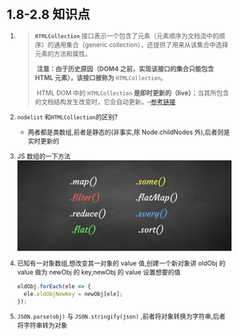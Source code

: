 # 1.8-2.8 知识点

1. > **`HTMLCollection`** 接口表示一个包含了元素（元素顺序为文档流中的顺序）的通用集合（generic collection），还提供了用来从该集合中选择元素的方法和属性。
   >
   > ​ **注意：由于历史原因（DOM4 之前，实现该接口的集合只能包含 HTML 元素），该接口被称为** `HTMLCollection`。
   >
   > ​ HTML DOM 中的 `HTMLCollection` **是即时更新的（live）**；当其所包含的文档结构发生改变时，它会自动更新。–[参考链接](https://developer.mozilla.org/zh-CN/docs/Web/API/HTMLCollection)

2. `nodelist` 和`HTMLCollection`的区别?

   - 两者都是类数组,前者是静态的(非事实,除 Node.childNodes 外),后者则是实时更新的

3. JS 数组的一下方法
   ![数组方法](../assets/img/k20200205/array.png)

4. 已知有一对象数组,想改变其一对象的 value 值,创建一个新对象讲 oldObj 的 value 做为 newObj 的 key,newObj 的 value 设置想要的值

   ```javascript
   oldObj.forEach(ele => {
     ele.oldObjNewKey = newObj[ele];
   });
   ```

5. `JSON.parse(obj)` 与 `JSON.stringify(json)` ,前者将对象转换为字符串,后者将字符串转为对象
